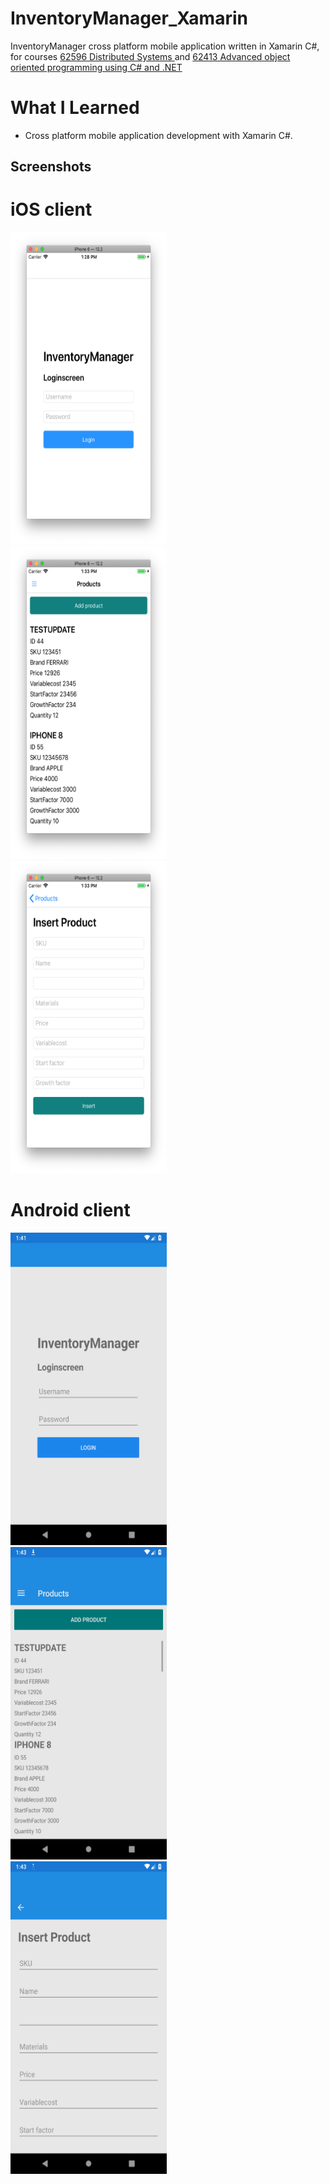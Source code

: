 # InventoryManager_Xamarin
InventoryManager cross platform mobile application written in Xamarin C#, for courses [62596 Distributed Systems
](https://kurser.dtu.dk/course/62596) and [62413 Advanced object oriented programming using C# and .NET
](https://kurser.dtu.dk/course/62413)

# What I Learned
* Cross platform mobile application development with Xamarin C#.

## Screenshots
# iOS client
<div>
<img src="/Screenshots/Xamarin iOS-screens/Login_1.png?raw=true" height="500" width="250"/>
</div>

<div>
<img src="/Screenshots/Xamarin iOS-screens/Products.png?raw=true" height="500" width="250"/>
</div>

<div>
<img src="/Screenshots/Xamarin iOS-screens/Products_insert.png?raw=true" height="500" width="250"/>
</div>

# Android client
<div>
<img src="/Screenshots/Xamarin Android-screens/Screenshot_1557747664.png?raw=true" height="500" width="250"/>
</div>

<div>
<img src="/Screenshots/Xamarin Android-screens/Screenshot_1557747787.png?raw=true" height="500" width="250"/>
</div>

<div>
<img src="/Screenshots/Xamarin Android-screens/Screenshot_1557747811.png?raw=true" height="500" width="250"/>
</div>
